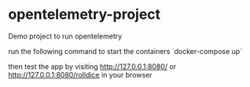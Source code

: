 # opentelemetry-project
Demo project to run opentelemetry

run the following command to start the containers
´docker-compose up´

then test the app by visiting http://127.0.0.1:8080/ or http://127.0.0.1:8080/rolldice in your browser
